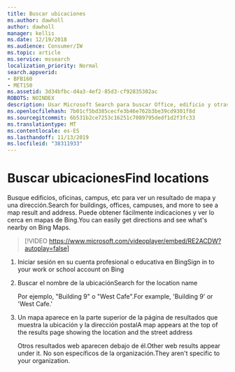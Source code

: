 ```yaml
---
title: Buscar ubicaciones
ms.author: dawholl
author: dawholl
manager: kellis
ms.date: 12/19/2018
ms.audience: Consumer/IW
ms.topic: article
ms.service: mssearch
localization_priority: Normal
search.appverid:
- BFB160
- MET150
ms.assetid: 3d34bfbc-d4a3-4ef2-85d3-cf92835382ac
ROBOTS: NOINDEX
description: Usar Microsoft Search para buscar Office, edificio y otras ubicaciones del área de trabajo, obtener instrucciones y mucho más
ms.openlocfilehash: 7b01cf5bd385cecfe3b46e762b3be39cd9301f8d
ms.sourcegitcommit: 6b531b2ce7253c16251c7089795dedf1d2f3fc33
ms.translationtype: MT
ms.contentlocale: es-ES
ms.lasthandoff: 11/13/2019
ms.locfileid: "38311933"
---
```

# <a name="find-locations"></a><span data-ttu-id="3de54-103">Buscar ubicaciones</span><span class="sxs-lookup"><span data-stu-id="3de54-103">Find locations</span></span>

<span data-ttu-id="3de54-104">Busque edificios, oficinas, campus, etc para ver un resultado de mapa y una dirección.</span><span class="sxs-lookup"><span data-stu-id="3de54-104">Search for buildings, offices, campuses, and more to see a map result and address.</span></span> <span data-ttu-id="3de54-105">Puede obtener fácilmente indicaciones y ver lo cerca en mapas de Bing.</span><span class="sxs-lookup"><span data-stu-id="3de54-105">You can easily get directions and see what's nearby on Bing Maps.</span></span>

> [!VIDEO https://www.microsoft.com/videoplayer/embed/RE2ACDW?autoplay=false]
  
1. <span data-ttu-id="3de54-106">Iniciar sesión en su cuenta profesional o educativa en Bing</span><span class="sxs-lookup"><span data-stu-id="3de54-106">Sign in to your work or school account on Bing</span></span>
    
2. <span data-ttu-id="3de54-107">Buscar el nombre de la ubicación</span><span class="sxs-lookup"><span data-stu-id="3de54-107">Search for the location name</span></span>
    
    <span data-ttu-id="3de54-108">Por ejemplo, "Building 9" o "West Cafe".</span><span class="sxs-lookup"><span data-stu-id="3de54-108">For example, 'Building 9' or 'West Cafe.'</span></span>
    
3. <span data-ttu-id="3de54-109">Un mapa aparece en la parte superior de la página de resultados que muestra la ubicación y la dirección postal</span><span class="sxs-lookup"><span data-stu-id="3de54-109">A map appears at the top of the results page showing the location and the street address</span></span>
    
    <span data-ttu-id="3de54-110">Otros resultados web aparecen debajo de él.</span><span class="sxs-lookup"><span data-stu-id="3de54-110">Other web results appear under it.</span></span> <span data-ttu-id="3de54-111">No son específicos de la organización.</span><span class="sxs-lookup"><span data-stu-id="3de54-111">They aren't specific to your organization.</span></span>

  

